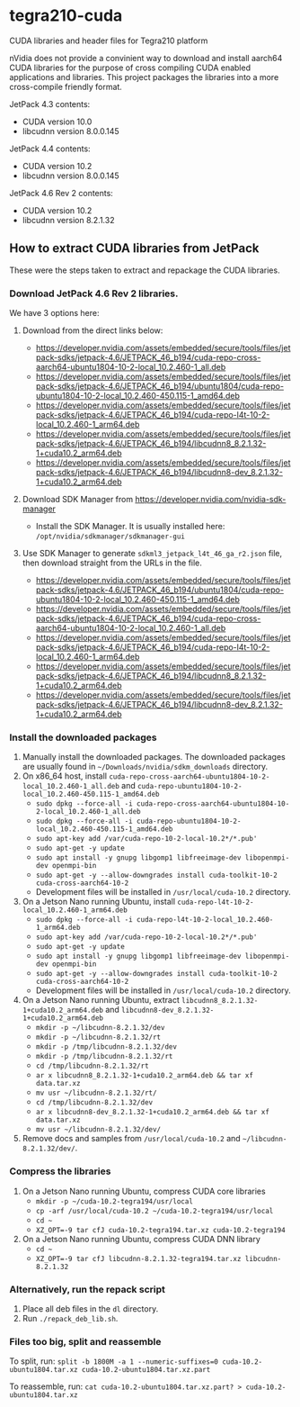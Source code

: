 # tegra210-cuda

CUDA libraries and header files for Tegra210 platform

nVidia does not provide a convinient way to download and install aarch64 CUDA libraries for the purpose of cross compiling CUDA enabled applications and libraries. This project packages the libraries into a more cross-compile friendly format.

JetPack 4.3 contents:
- CUDA version 10.0
- libcudnn version 8.0.0.145

JetPack 4.4 contents:
- CUDA version 10.2
- libcudnn version 8.0.0.145

JetPack 4.6 Rev 2 contents:
- CUDA version 10.2
- libcudnn version 8.2.1.32



## How to extract CUDA libraries from JetPack

These were the steps taken to extract and repackage the CUDA libraries.

### Download JetPack 4.6 Rev 2 libraries.

We have 3 options here:
1. Download from the direct links below:
   - https://developer.nvidia.com/assets/embedded/secure/tools/files/jetpack-sdks/jetpack-4.6/JETPACK_46_b194/cuda-repo-cross-aarch64-ubuntu1804-10-2-local_10.2.460-1_all.deb
   - https://developer.nvidia.com/assets/embedded/secure/tools/files/jetpack-sdks/jetpack-4.6/JETPACK_46_b194/ubuntu1804/cuda-repo-ubuntu1804-10-2-local_10.2.460-450.115-1_amd64.deb
   - https://developer.nvidia.com/assets/embedded/secure/tools/files/jetpack-sdks/jetpack-4.6/JETPACK_46_b194/cuda-repo-l4t-10-2-local_10.2.460-1_arm64.deb
   - https://developer.nvidia.com/assets/embedded/secure/tools/files/jetpack-sdks/jetpack-4.6/JETPACK_46_b194/libcudnn8_8.2.1.32-1+cuda10.2_arm64.deb
   - https://developer.nvidia.com/assets/embedded/secure/tools/files/jetpack-sdks/jetpack-4.6/JETPACK_46_b194/libcudnn8-dev_8.2.1.32-1+cuda10.2_arm64.deb
2. Download SDK Manager from https://developer.nvidia.com/nvidia-sdk-manager
   - Install the SDK Manager. It is usually installed here: `/opt/nvidia/sdkmanager/sdkmanager-gui`

3. Use SDK Manager to generate `sdkml3_jetpack_l4t_46_ga_r2.json` file, then download straight from the URLs in the file.
   - https://developer.nvidia.com/assets/embedded/secure/tools/files/jetpack-sdks/jetpack-4.6/JETPACK_46_b194/ubuntu1804/cuda-repo-ubuntu1804-10-2-local_10.2.460-450.115-1_amd64.deb
   - https://developer.nvidia.com/assets/embedded/secure/tools/files/jetpack-sdks/jetpack-4.6/JETPACK_46_b194/cuda-repo-cross-aarch64-ubuntu1804-10-2-local_10.2.460-1_all.deb
   - https://developer.nvidia.com/assets/embedded/secure/tools/files/jetpack-sdks/jetpack-4.6/JETPACK_46_b194/cuda-repo-l4t-10-2-local_10.2.460-1_arm64.deb
   - https://developer.nvidia.com/assets/embedded/secure/tools/files/jetpack-sdks/jetpack-4.6/JETPACK_46_b194/libcudnn8_8.2.1.32-1+cuda10.2_arm64.deb
   - https://developer.nvidia.com/assets/embedded/secure/tools/files/jetpack-sdks/jetpack-4.6/JETPACK_46_b194/libcudnn8-dev_8.2.1.32-1+cuda10.2_arm64.deb

### Install the downloaded packages

1. Manually install the downloaded packages. The downloaded packages are usually found in `~/Downloads/nvidia/sdkm_downloads` directory.
2. On x86_64 host, install `cuda-repo-cross-aarch64-ubuntu1804-10-2-local_10.2.460-1_all.deb` and `cuda-repo-ubuntu1804-10-2-local_10.2.460-450.115-1_amd64.deb`
   - `sudo dpkg --force-all -i cuda-repo-cross-aarch64-ubuntu1804-10-2-local_10.2.460-1_all.deb`
   - `sudo dpkg --force-all -i cuda-repo-ubuntu1804-10-2-local_10.2.460-450.115-1_amd64.deb`
   - `sudo apt-key add /var/cuda-repo-10-2-local-10.2*/*.pub'`
   - `sudo apt-get -y update`
   - `sudo apt install -y gnupg libgomp1 libfreeimage-dev libopenmpi-dev openmpi-bin`
   - `sudo apt-get -y --allow-downgrades install cuda-toolkit-10-2 cuda-cross-aarch64-10-2`
   - Development files will be installed in `/usr/local/cuda-10.2` directory.
3. On a Jetson Nano running Ubuntu, install `cuda-repo-l4t-10-2-local_10.2.460-1_arm64.deb`
   - `sudo dpkg --force-all -i cuda-repo-l4t-10-2-local_10.2.460-1_arm64.deb`
   - `sudo apt-key add /var/cuda-repo-10-2-local-10.2*/*.pub'`
   - `sudo apt-get -y update`
   - `sudo apt install -y gnupg libgomp1 libfreeimage-dev libopenmpi-dev openmpi-bin`
   - `sudo apt-get -y --allow-downgrades install cuda-toolkit-10-2 cuda-cross-aarch64-10-2`
   - Development files will be installed in `/usr/local/cuda-10.2` directory.
4. On a Jetson Nano running Ubuntu, extract `libcudnn8_8.2.1.32-1+cuda10.2_arm64.deb` and `libcudnn8-dev_8.2.1.32-1+cuda10.2_arm64.deb`
   - `mkdir -p ~/libcudnn-8.2.1.32/dev`
   - `mkdir -p ~/libcudnn-8.2.1.32/rt`
   - `mkdir -p /tmp/libcudnn-8.2.1.32/dev`
   - `mkdir -p /tmp/libcudnn-8.2.1.32/rt`
   - `cd /tmp/libcudnn-8.2.1.32/rt`
   - `ar x libcudnn8_8.2.1.32-1+cuda10.2_arm64.deb && tar xf data.tar.xz`
   - `mv usr ~/libcudnn-8.2.1.32/rt/`
   - `cd /tmp/libcudnn-8.2.1.32/dev`
   - `ar x libcudnn8-dev_8.2.1.32-1+cuda10.2_arm64.deb && tar xf data.tar.xz`
   - `mv usr ~/libcudnn-8.2.1.32/dev/`
5. Remove docs and samples from `/usr/local/cuda-10.2` and `~/libcudnn-8.2.1.32/dev/`.

### Compress the libraries

1. On a Jetson Nano running Ubuntu, compress CUDA core libraries
   - `mkdir -p ~/cuda-10.2-tegra194/usr/local`
   - `cp -arf /usr/local/cuda-10.2 ~/cuda-10.2-tegra194/usr/local`
   - `cd ~`
   - `XZ_OPT=-9 tar cfJ cuda-10.2-tegra194.tar.xz cuda-10.2-tegra194`
2. On a Jetson Nano running Ubuntu, compress CUDA DNN library
   - `cd ~`
   - `XZ_OPT=-9 tar cfJ libcudnn-8.2.1.32-tegra194.tar.xz libcudnn-8.2.1.32`

### Alternatively, run the repack script

1. Place all deb files in the `dl` directory.
2. Run `./repack_deb_lib.sh`.



### Files too big, split and reassemble

To split, run: `split -b 1800M -a 1 --numeric-suffixes=0 cuda-10.2-ubuntu1804.tar.xz cuda-10.2-ubuntu1804.tar.xz.part`

To reassemble, run: `cat cuda-10.2-ubuntu1804.tar.xz.part? > cuda-10.2-ubuntu1804.tar.xz`

